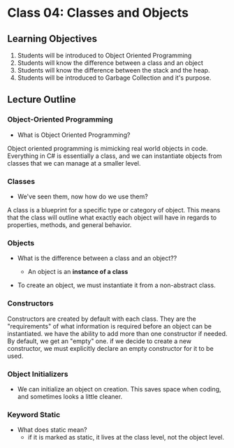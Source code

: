 # Class 04: Classes and Objects


## Learning Objectives
1. Students will be introduced to Object Oriented Programming
1. Students will know the difference between a class and an object
1. Students will know the difference between the stack and the heap. 
1. Students will be introduced to Garbage Collection and it's purpose.

## Lecture Outline

### Object-Oriented Programming
- What is Object Oriented Programming?

Object oriented programming is mimicking real world objects in code. 
Everything in C# is essentially a class, and we can instantiate objects from classes that we can manage at a smaller level.

### Classes
- We've seen them, now how do we use them?

A class is a blueprint for a specific type or category of object. 
This means that the class will outline what exactly each object will have in regards to 
properties, methods, and general behavior. 

### Objects
- What is the difference between a class and an object??
	- An object is an **instance of a class**

- To create an object, we must instantiate it from a non-abstract class. 

### Constructors
Constructors are created by default with each class. They are the "requirements" of what information is required before an object can be instantiated. we have the ability to add more than one constructor if needed. By default, we get an "empty" one. if we decide to create a new constructor, we must explicitly declare an empty constructor for it to be used. 

### Object Initializers
- We can initialize an object on creation. This saves space when coding, and sometimes looks a little cleaner. 

### Keyword Static
- What does static mean?
	- if it is marked as static, it lives at the class level, not the object level.

